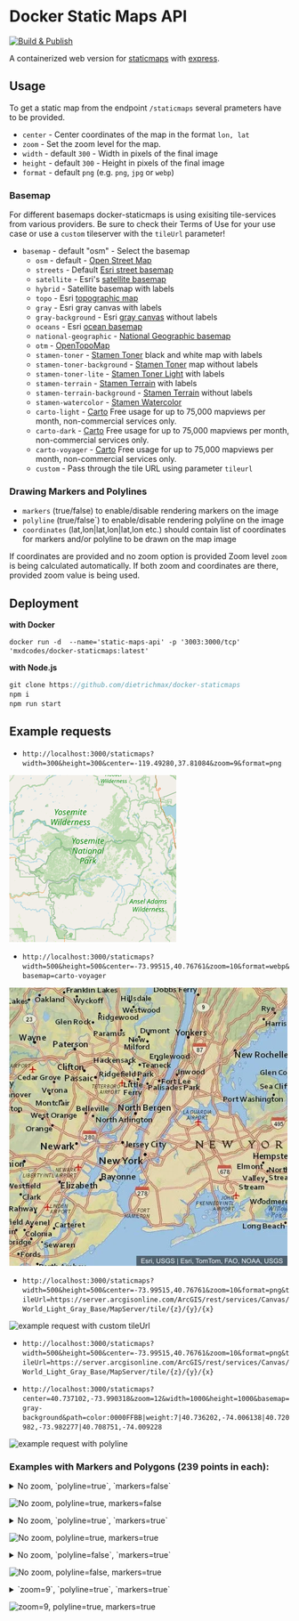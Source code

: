 # Docker Static Maps API

[![Build & Publish](https://github.com/dietrichmax/docker-staticmaps/actions/workflows/pipeline.yml/badge.svg)](https://github.com/dietrichmax/docker-staticmaps/actions/workflows/pipeline.yml)

A containerized web version for [staticmaps](https://www.npmjs.com/package/staticmaps) with [express](https://github.com/expressjs/express).

## Usage

To get a static map from the endpoint `/staticmaps` several prameters have to be provided.

- `center` - Center coordinates of the map in the format `lon, lat`
- `zoom` - Set the zoom level for the map.
- `width` - default `300` - Width in pixels of the final image
- `height` - default `300` - Height in pixels of the final image
- `format` - default `png` (e.g. `png`, `jpg` or `webp`)

### Basemap

For different basemaps docker-staticmaps is using exisiting tile-services from various providers. Be sure to check their Terms of Use for your use case or use a `custom` tileserver with the `tileUrl` parameter!

- `basemap` - default "osm" - Select the basemap
  - `osm` - default - [Open Street Map](https://www.openstreetmap.org/)
  - `streets` - Default [Esri street basemap](https://www.arcgis.com/home/webmap/viewer.html?webmap=7990d7ea55204450b8110d57e20c99ab)
  - `satellite` - Esri's [satellite basemap](https://www.arcgis.com/home/webmap/viewer.html?webmap=d802f08316e84c6592ef681c50178f17&center=-71.055499,42.364247&level=15)
  - `hybrid` - Satellite basemap with labels
  - `topo` - Esri [topographic map](https://www.arcgis.com/home/webmap/viewer.html?webmap=a72b0766aea04b48bf7a0e8c27ccc007)
  - `gray` - Esri gray canvas with labels
  - `gray-background` - Esri [gray canvas](https://www.arcgis.com/home/webmap/viewer.html?webmap=8b3d38c0819547faa83f7b7aca80bd76) without labels
  - `oceans` - Esri [ocean basemap](https://www.arcgis.com/home/webmap/viewer.html?webmap=5ae9e138a17842688b0b79283a4353f6&center=-122.255816,36.573652&level=8)
  - `national-geographic` - [National Geographic basemap](https://www.arcgis.com/home/webmap/viewer.html?webmap=d94dcdbe78e141c2b2d3a91d5ca8b9c9)
  - `otm` - [OpenTopoMap](https://www.opentopomap.org/)
  - `stamen-toner` - [Stamen Toner](http://maps.stamen.com/toner/) black and white map with labels
  - `stamen-toner-background` - [Stamen Toner](http://maps.stamen.com/toner-background/) map without labels
  - `stamen-toner-lite` - [Stamen Toner Light](http://maps.stamen.com/toner-lite/) with labels
  - `stamen-terrain` - [Stamen Terrain](http://maps.stamen.com/terrain/) with labels
  - `stamen-terrain-background` - [Stamen Terrain](http://maps.stamen.com/terrain-background/) without labels
  - `stamen-watercolor` - [Stamen Watercolor](http://maps.stamen.com/watercolor/)
  - `carto-light` - [Carto](https://carto.com/location-data-services/basemaps/) Free usage for up to 75,000 mapviews per month, non-commercial services only.
  - `carto-dark` - [Carto](https://carto.com/location-data-services/basemaps/) Free usage for up to 75,000 mapviews per month, non-commercial services only.
  - `carto-voyager` - [Carto](https://carto.com/location-data-services/basemaps/) Free usage for up to 75,000 mapviews per month, non-commercial services only.
  - `custom` - Pass through the tile URL using parameter `tileurl`

### Drawing Markers and Polylines

- `markers` (true/false) to enable/disable rendering markers on the image
- `polyline` (true/false`) to enable/disable rendering polyline on the image
- `coordinates` (lat,lon|lat,lon|lat,lon etc.) should contain list of coordinates for markers and/or polyline to be drawn on the map image

If coordinates are provided and no zoom option is provided Zoom level `zoom` is being calculated automatically. If both zoom and coordinates are there, provided zoom value is being used.

## Deployment

**with Docker**

```
docker run -d  --name='static-maps-api' -p '3003:3000/tcp' 'mxdcodes/docker-staticmaps:latest'
```

**with Node.js**

```js
git clone https://github.com/dietrichmax/docker-staticmaps
npm i
npm run start
```

## Example requests

- `http://localhost:3000/staticmaps?width=300&height=300&center=-119.49280,37.81084&zoom=9&format=png`

![example request 1](https://github.com/dietrichmax/docker-staticmaps/blob/main/examples/example1.png "example request 1")

- `http://localhost:3000/staticmaps?width=500&height=500&center=-73.99515,40.76761&zoom=10&format=webp&basemap=carto-voyager`

![example request 2](https://raw.githubusercontent.com/dietrichmax/docker-staticmaps/refs/heads/main/examples/example2.webp "example request 2")

- `http://localhost:3000/staticmaps?width=500&height=500&center=-73.99515,40.76761&zoom=10&format=png&tileUrl=https://server.arcgisonline.com/ArcGIS/rest/services/Canvas/World_Light_Gray_Base/MapServer/tile/{z}/{y}/{x}`

![example request with custom tileUrl](https://github.com/dietrichmax/docker-staticmaps/blob/main/examples/example3.png "example request with custom tileUrl")

- `http://localhost:3000/staticmaps?width=500&height=500&center=-73.99515,40.76761&zoom=10&format=png&tileUrl=https://server.arcgisonline.com/ArcGIS/rest/services/Canvas/World_Light_Gray_Base/MapServer/tile/{z}/{y}/{x}`

- `http://localhost:3000/staticmaps?center=40.737102,-73.990318&zoom=12&width=1000&height=1000&basemap=gray-background&path=color:0000FFBB|weight:7|40.736202,-74.006138|40.720982,-73.982277|40.708751,-74.009228`

![example request with polyline](https://github.com/dietrichmax/docker-staticmaps/blob/main/examples/polyline_example.png "example request with polyline")

### Examples with Markers and Polygons (239 points in each):

<details><summary>No zoom, `polyline=true`, `markers=false`</summary>
<p>

http://localhost:3000/staticmaps?width=600&height=600&polyline=true&markers=false&format=png&coordinates=48.726304979176675,-3.9829935637739382|48.72623035828412,-3.9829726446543385|48.726126671101639,-3.9829546542797467|48.725965124843256,-3.9829070729298808|48.725871429380568,-3.9828726793245273|48.725764250990267,-3.9828064532306628|48.725679557682362,-3.9827385375789146|48.72567025076134,-3.9827310750289113|48.725529844164292,-3.9826617613709225|48.725412537198615,-3.9826296635284164|48.725351694726704,-3.9826201452878531|48.725258599474508,-3.9826063049230411|48.725157520450125,-3.9825900299314232|48.725077863838543,-3.9825779905509102|48.724930435729831,-3.9825514102373938|48.724815578113535,-3.9825237355887291|48.724760905376989,-3.9825013965800564|48.724677938456551,-3.9824534296566916|48.724379435330384,-3.9822469276001118|48.724304509274596,-3.9821850264836076|48.7242453124599,-3.9821320570321772|48.724206187829317,-3.9821063430223207|48.724117073204575,-3.9820862134785551|48.724115211407316,-3.9821487430042084|48.724105184734945,-3.9821965308482867|48.724081719367348,-3.9822425179144361|48.72403804515411,-3.9822789731808181|48.723983655021549,-3.9822826030349505|48.723929220485232,-3.9822562022955359|48.723895585782238,-3.9821984698572472|48.723880844629228,-3.9821419043978206|48.723877648655254,-3.9820732384208499|48.723797845789221,-3.9820175084675502|48.723627638282132,-3.9818404854045926|48.723398970469532,-3.9816133237321165|48.723260255797825,-3.9814227812646581|48.723006925729933,-3.9809848799993199|48.72280848106093,-3.9806580548204384|48.722516930914956,-3.9801481705773893|48.722481401441762,-3.9800765402395699|48.722462122768988,-3.9800357458148223|48.722434350778542,-3.9799242133442574|48.722373601604914,-3.9796513219761738|48.722264111052837,-3.9791317143759946|48.722156047189948,-3.9785877356481039|48.722098493087067,-3.9783835106920691|48.722070005095787,-3.9782841665134727|48.72203958913564,-3.9782023053791269|48.722031576972761,-3.9781530230269748|48.722022615599293,-3.9780979064056936|48.722021670514209,-3.9780920945066907|48.722017644091409,-3.9779605441406249|48.722025513025159,-3.9776722815455559|48.722045332714529,-3.9772109376326559|48.722053735143007,-3.9771138043267014|48.722070438865636,-3.9770136883785674|48.722094683814795,-3.9768927468725837|48.72212066400369,-3.9767884140042522|48.722151894438355,-3.9766561252530277|48.722164753089025,-3.9765445766198697|48.722162767259498,-3.9764706168844497|48.722158751460597,-3.9764004794906445|48.722146012544165,-3.9762172688355162|48.722227461836013,-3.9762295377288059|48.722296288892942,-3.9762414815295908|48.72232221501698,-3.9762384660185242|48.722323563266947,-3.9762383094370031|48.722349680680871,-3.9762240648045903|48.722451644242639,-3.9761790330021487|48.722571582544703,-3.9761200308844824|48.722694661725811,-3.976038248842483|48.72280457348333,-3.9759192210092409|48.722898596632298,-3.9757939715137232|48.722924145771628,-3.9757277910774458|48.723027875342694,-3.9755601692346141|48.723085869388655,-3.9754642136941372|48.723130821313823,-3.9753596884687989|48.723172744908666,-3.9752452046208537|48.723203623065494,-3.9751497129709596|48.723237678058368,-3.9751078708190182|48.723310952164013,-3.9747819558910469|48.723353030414891,-3.9745569488778449|48.723383213512264,-3.9743808444699185|48.723489278649787,-3.9742503791095816|48.72355551679567,-3.9741678074149003|48.723650583000598,-3.9740863643858568|48.723765699966172,-3.9740171578073289|48.723826837306156,-3.9740062339886411|48.723887101962582,-3.974010205512887|48.723958957480612,-3.9740321052905099|48.724216407768509,-3.9741689188322571|48.72435426715839,-3.9742201244962216|48.72439213379154,-3.9742210984619613|48.724438595842273,-3.974198657249739|48.724493130833665,-3.9741308947219691|48.724533807080583,-3.9740530886242009|48.724547969508087,-3.9739962994762941|48.724551073116743,-3.9738970874068964|48.724548665724861,-3.9738148796355843|48.724524075644503,-3.9734485628141649|48.724523394428672,-3.9731673315003699|48.724548204108821,-3.9728362858883672|48.724608009682157,-3.9724935458412358|48.724663927892081,-3.9722171582295451|48.724689486935169,-3.9719503556234512|48.724702084887603,-3.9715194122452786|48.724384373293532,-3.9714864581687537|48.723931297977195,-3.9714367589707411|48.723773512694329,-3.9714020016841247|48.723142403376158,-3.9712315904037663|48.722553061093009,-3.9710572179266275|48.722423254995448,-3.9710534997178475|48.722263375490712,-3.9710853345555512|48.721991631903734,-3.9711308627031885|48.721620464188902,-3.9711781010758771|48.72144095754102,-3.9712096061222093|48.721377786529175,-3.9712206932369849|48.721035288187281,-3.9712717657898202|48.720661115119043,-3.97132405891|48.720658172249799,-3.9714205556562807|48.720625093705458,-3.9714611639598667|48.720367261850953,-3.9716545671302637|48.720105607994043,-3.9718515510278749|48.720012778432228,-3.9719564905164586|48.719948348088771,-3.9721007097512819|48.719931633885366,-3.9721394126199514|48.719910011094569,-3.9722156685332681|48.719889806981911,-3.9723139483690701|48.719878277201794,-3.972387460672353|48.719876634992943,-3.972430909277572|48.719715849824389,-3.9725090147281117|48.719588055166632,-3.9725942630926858|48.719492411002605,-3.9726701665779602|48.719409444971753,-3.9727300260532679|48.719359875220448,-3.9727438628495424|48.719321826370724,-3.9727305840993843|48.719271710489089,-3.9727075030610828|48.719155281814899,-3.9726141416165937|48.719090126287838,-3.9725549331087238|48.719004191387249,-3.9724342662034515|48.718954794701787,-3.9725068046106742|48.71891549110584,-3.97257659949108|48.718859370344639,-3.9726714363306401|48.718765530851456,-3.9725469829290265|48.718562737966153,-3.9723711084532511|48.718211808584627,-3.9721344786476291|48.718188304475333,-3.9721272403198005|48.718164800365109,-3.9721200019983796|48.718109220562894,-3.9721439516825257|48.718052465587341,-3.9722496193302645|48.717996400909868,-3.9723280873965545|48.717944269578382,-3.9723702377643164|48.717860598730219,-3.9723958870729996|48.717641152602148,-3.9723501522182838|48.71739138007689,-3.9722826210164159|48.717252044437757,-3.9722257717411287|48.717233967266964,-3.9722260823880156|48.717215017632306,-3.9722412865308696|48.717203599591002,-3.9722820604676521|48.71717314359752,-3.9723857864294811|48.71712716291492,-3.9725079036646913|48.717047580310116,-3.9726487225155389|48.716905525700838,-3.972884888842974|48.716894419684074,-3.9728124458573353|48.716852408704909,-3.9727126704960054|48.716778302906405,-3.9726058721368416|48.716660684131256,-3.9725328244648432|48.716408741054479,-3.9723790369595942|48.716123862870212,-3.9722017412730382|48.715976281584958,-3.972131509704095|48.715915834352352,-3.9721152358034035|48.715854094618727,-3.9721056116781583|48.715776671698386,-3.9721170864458126|48.715640869380508,-3.9721848837903315|48.715617927705033,-3.9721988711627061|48.715594986027497,-3.972212858522802|48.715281944994906,-3.9724084051266559|48.715184429421718,-3.9724854168724297|48.715058528880846,-3.9725845564718414|48.714919212724602,-3.9726969103083118|48.714788118444304,-3.9728076345724226|48.714725520395575,-3.972874307079028|48.714656333515606,-3.9729455558867888|48.714520442035905,-3.9730610951468801|48.714372926704769,-3.973190088001735|48.714257935284586,-3.9732879551060316|48.714193204448428,-3.9733447896150738|48.714195558580528,-3.9733662541672778|48.714197912708805,-3.9733877187215212|48.714217030176762,-3.9735853985978355|48.714237285412707,-3.9738869321571033|48.714233494968994,-3.9741211172878028|48.714217941003717,-3.9742786812842166|48.714187781003247,-3.9744697673526956|48.71411393188383,-3.9748978854605901|48.71405173547447,-3.9751733750558294|48.713980015154426,-3.9751337576981989|48.713904552414718,-3.9750963685588165|48.713732283332455,-3.9750160052121051|48.713649970508307,-3.9749722417727247|48.713572024851231,-3.9749618103152198|48.713461531545221,-3.9749674901387766|48.713333936263702,-3.9749722456633645|48.713256069931639,-3.9749604604215691|48.713203322659965,-3.9749206541688138|48.713149940610734,-3.9748916787552115|48.713074365315144,-3.9748870225864787|48.712960526290907,-3.9748881613981402|48.712875991705552,-3.9748823062645533|48.712792567944504,-3.9748574974517732|48.712733208605279,-3.974807255639317|48.712656509234058,-3.9747601512455399|48.712568764478391,-3.9747320355948168|48.712555616352482,-3.9746020180137824|48.71252932333676,-3.9744497748042646|48.712509734979868,-3.9743680156871255|48.712467837400574,-3.9742355157986884|48.712423807240434,-3.9740931796795915|48.712391745343673,-3.9740547784269156|48.712381668550407,-3.9740418323042972|48.712371591755641,-3.9740288861865705|48.712328372393891,-3.9740422052434679|48.712240426273773,-3.9740945659186919|48.712188882300609,-3.9740958554807819|48.712136531371669,-3.9740492818146889|48.712066882867461,-3.9739280787209492|48.711964131372866,-3.9738324641615206|48.711839130699545,-3.9737775346950173|48.711755048702443,-3.9737485468302975|48.711630435128718,-3.9737332378213397|48.711533221981895,-3.973743425780718|48.711462513332314,-3.9737789907058478|48.711399130773842,-3.973812806948227|48.711330521730567,-3.9738895850529796|48.71127611208626,-3.9739860002738361|48.711227604293548,-3.974212824153986|48.711153788926026,-3.9746095413423337|48.711097818265067,-3.974855831732143|48.710997033431745,-3.9752966923047377

</p>
</details> 

![No zoom, `polyline=true`, `markers=false`](https://github.com/user-attachments/assets/9458d37e-f682-44b4-ba3d-5189e7915d78)

<details><summary>No zoom, `polyline=true`, `markers=true`</summary>
<p>

http://localhost:3000/staticmaps?width=600&height=600&polyline=true&markers=true&format=png&coordinates=48.726304979176675,-3.9829935637739382|48.72623035828412,-3.9829726446543385|48.726126671101639,-3.9829546542797467|48.725965124843256,-3.9829070729298808|48.725871429380568,-3.9828726793245273|48.725764250990267,-3.9828064532306628|48.725679557682362,-3.9827385375789146|48.72567025076134,-3.9827310750289113|48.725529844164292,-3.9826617613709225|48.725412537198615,-3.9826296635284164|48.725351694726704,-3.9826201452878531|48.725258599474508,-3.9826063049230411|48.725157520450125,-3.9825900299314232|48.725077863838543,-3.9825779905509102|48.724930435729831,-3.9825514102373938|48.724815578113535,-3.9825237355887291|48.724760905376989,-3.9825013965800564|48.724677938456551,-3.9824534296566916|48.724379435330384,-3.9822469276001118|48.724304509274596,-3.9821850264836076|48.7242453124599,-3.9821320570321772|48.724206187829317,-3.9821063430223207|48.724117073204575,-3.9820862134785551|48.724115211407316,-3.9821487430042084|48.724105184734945,-3.9821965308482867|48.724081719367348,-3.9822425179144361|48.72403804515411,-3.9822789731808181|48.723983655021549,-3.9822826030349505|48.723929220485232,-3.9822562022955359|48.723895585782238,-3.9821984698572472|48.723880844629228,-3.9821419043978206|48.723877648655254,-3.9820732384208499|48.723797845789221,-3.9820175084675502|48.723627638282132,-3.9818404854045926|48.723398970469532,-3.9816133237321165|48.723260255797825,-3.9814227812646581|48.723006925729933,-3.9809848799993199|48.72280848106093,-3.9806580548204384|48.722516930914956,-3.9801481705773893|48.722481401441762,-3.9800765402395699|48.722462122768988,-3.9800357458148223|48.722434350778542,-3.9799242133442574|48.722373601604914,-3.9796513219761738|48.722264111052837,-3.9791317143759946|48.722156047189948,-3.9785877356481039|48.722098493087067,-3.9783835106920691|48.722070005095787,-3.9782841665134727|48.72203958913564,-3.9782023053791269|48.722031576972761,-3.9781530230269748|48.722022615599293,-3.9780979064056936|48.722021670514209,-3.9780920945066907|48.722017644091409,-3.9779605441406249|48.722025513025159,-3.9776722815455559|48.722045332714529,-3.9772109376326559|48.722053735143007,-3.9771138043267014|48.722070438865636,-3.9770136883785674|48.722094683814795,-3.9768927468725837|48.72212066400369,-3.9767884140042522|48.722151894438355,-3.9766561252530277|48.722164753089025,-3.9765445766198697|48.722162767259498,-3.9764706168844497|48.722158751460597,-3.9764004794906445|48.722146012544165,-3.9762172688355162|48.722227461836013,-3.9762295377288059|48.722296288892942,-3.9762414815295908|48.72232221501698,-3.9762384660185242|48.722323563266947,-3.9762383094370031|48.722349680680871,-3.9762240648045903|48.722451644242639,-3.9761790330021487|48.722571582544703,-3.9761200308844824|48.722694661725811,-3.976038248842483|48.72280457348333,-3.9759192210092409|48.722898596632298,-3.9757939715137232|48.722924145771628,-3.9757277910774458|48.723027875342694,-3.9755601692346141|48.723085869388655,-3.9754642136941372|48.723130821313823,-3.9753596884687989|48.723172744908666,-3.9752452046208537|48.723203623065494,-3.9751497129709596|48.723237678058368,-3.9751078708190182|48.723310952164013,-3.9747819558910469|48.723353030414891,-3.9745569488778449|48.723383213512264,-3.9743808444699185|48.723489278649787,-3.9742503791095816|48.72355551679567,-3.9741678074149003|48.723650583000598,-3.9740863643858568|48.723765699966172,-3.9740171578073289|48.723826837306156,-3.9740062339886411|48.723887101962582,-3.974010205512887|48.723958957480612,-3.9740321052905099|48.724216407768509,-3.9741689188322571|48.72435426715839,-3.9742201244962216|48.72439213379154,-3.9742210984619613|48.724438595842273,-3.974198657249739|48.724493130833665,-3.9741308947219691|48.724533807080583,-3.9740530886242009|48.724547969508087,-3.9739962994762941|48.724551073116743,-3.9738970874068964|48.724548665724861,-3.9738148796355843|48.724524075644503,-3.9734485628141649|48.724523394428672,-3.9731673315003699|48.724548204108821,-3.9728362858883672|48.724608009682157,-3.9724935458412358|48.724663927892081,-3.9722171582295451|48.724689486935169,-3.9719503556234512|48.724702084887603,-3.9715194122452786|48.724384373293532,-3.9714864581687537|48.723931297977195,-3.9714367589707411|48.723773512694329,-3.9714020016841247|48.723142403376158,-3.9712315904037663|48.722553061093009,-3.9710572179266275|48.722423254995448,-3.9710534997178475|48.722263375490712,-3.9710853345555512|48.721991631903734,-3.9711308627031885|48.721620464188902,-3.9711781010758771|48.72144095754102,-3.9712096061222093|48.721377786529175,-3.9712206932369849|48.721035288187281,-3.9712717657898202|48.720661115119043,-3.97132405891|48.720658172249799,-3.9714205556562807|48.720625093705458,-3.9714611639598667|48.720367261850953,-3.9716545671302637|48.720105607994043,-3.9718515510278749|48.720012778432228,-3.9719564905164586|48.719948348088771,-3.9721007097512819|48.719931633885366,-3.9721394126199514|48.719910011094569,-3.9722156685332681|48.719889806981911,-3.9723139483690701|48.719878277201794,-3.972387460672353|48.719876634992943,-3.972430909277572|48.719715849824389,-3.9725090147281117|48.719588055166632,-3.9725942630926858|48.719492411002605,-3.9726701665779602|48.719409444971753,-3.9727300260532679|48.719359875220448,-3.9727438628495424|48.719321826370724,-3.9727305840993843|48.719271710489089,-3.9727075030610828|48.719155281814899,-3.9726141416165937|48.719090126287838,-3.9725549331087238|48.719004191387249,-3.9724342662034515|48.718954794701787,-3.9725068046106742|48.71891549110584,-3.97257659949108|48.718859370344639,-3.9726714363306401|48.718765530851456,-3.9725469829290265|48.718562737966153,-3.9723711084532511|48.718211808584627,-3.9721344786476291|48.718188304475333,-3.9721272403198005|48.718164800365109,-3.9721200019983796|48.718109220562894,-3.9721439516825257|48.718052465587341,-3.9722496193302645|48.717996400909868,-3.9723280873965545|48.717944269578382,-3.9723702377643164|48.717860598730219,-3.9723958870729996|48.717641152602148,-3.9723501522182838|48.71739138007689,-3.9722826210164159|48.717252044437757,-3.9722257717411287|48.717233967266964,-3.9722260823880156|48.717215017632306,-3.9722412865308696|48.717203599591002,-3.9722820604676521|48.71717314359752,-3.9723857864294811|48.71712716291492,-3.9725079036646913|48.717047580310116,-3.9726487225155389|48.716905525700838,-3.972884888842974|48.716894419684074,-3.9728124458573353|48.716852408704909,-3.9727126704960054|48.716778302906405,-3.9726058721368416|48.716660684131256,-3.9725328244648432|48.716408741054479,-3.9723790369595942|48.716123862870212,-3.9722017412730382|48.715976281584958,-3.972131509704095|48.715915834352352,-3.9721152358034035|48.715854094618727,-3.9721056116781583|48.715776671698386,-3.9721170864458126|48.715640869380508,-3.9721848837903315|48.715617927705033,-3.9721988711627061|48.715594986027497,-3.972212858522802|48.715281944994906,-3.9724084051266559|48.715184429421718,-3.9724854168724297|48.715058528880846,-3.9725845564718414|48.714919212724602,-3.9726969103083118|48.714788118444304,-3.9728076345724226|48.714725520395575,-3.972874307079028|48.714656333515606,-3.9729455558867888|48.714520442035905,-3.9730610951468801|48.714372926704769,-3.973190088001735|48.714257935284586,-3.9732879551060316|48.714193204448428,-3.9733447896150738|48.714195558580528,-3.9733662541672778|48.714197912708805,-3.9733877187215212|48.714217030176762,-3.9735853985978355|48.714237285412707,-3.9738869321571033|48.714233494968994,-3.9741211172878028|48.714217941003717,-3.9742786812842166|48.714187781003247,-3.9744697673526956|48.71411393188383,-3.9748978854605901|48.71405173547447,-3.9751733750558294|48.713980015154426,-3.9751337576981989|48.713904552414718,-3.9750963685588165|48.713732283332455,-3.9750160052121051|48.713649970508307,-3.9749722417727247|48.713572024851231,-3.9749618103152198|48.713461531545221,-3.9749674901387766|48.713333936263702,-3.9749722456633645|48.713256069931639,-3.9749604604215691|48.713203322659965,-3.9749206541688138|48.713149940610734,-3.9748916787552115|48.713074365315144,-3.9748870225864787|48.712960526290907,-3.9748881613981402|48.712875991705552,-3.9748823062645533|48.712792567944504,-3.9748574974517732|48.712733208605279,-3.974807255639317|48.712656509234058,-3.9747601512455399|48.712568764478391,-3.9747320355948168|48.712555616352482,-3.9746020180137824|48.71252932333676,-3.9744497748042646|48.712509734979868,-3.9743680156871255|48.712467837400574,-3.9742355157986884|48.712423807240434,-3.9740931796795915|48.712391745343673,-3.9740547784269156|48.712381668550407,-3.9740418323042972|48.712371591755641,-3.9740288861865705|48.712328372393891,-3.9740422052434679|48.712240426273773,-3.9740945659186919|48.712188882300609,-3.9740958554807819|48.712136531371669,-3.9740492818146889|48.712066882867461,-3.9739280787209492|48.711964131372866,-3.9738324641615206|48.711839130699545,-3.9737775346950173|48.711755048702443,-3.9737485468302975|48.711630435128718,-3.9737332378213397|48.711533221981895,-3.973743425780718|48.711462513332314,-3.9737789907058478|48.711399130773842,-3.973812806948227|48.711330521730567,-3.9738895850529796|48.71127611208626,-3.9739860002738361|48.711227604293548,-3.974212824153986|48.711153788926026,-3.9746095413423337|48.711097818265067,-3.974855831732143|48.710997033431745,-3.9752966923047377

</p>
</details> 

![No zoom, `polyline=true`, `markers=true`](https://github.com/user-attachments/assets/db0cf558-a8b6-49f8-8a09-b0d4c104514d)

<details><summary>No zoom, `polyline=false`, `markers=true`</summary>
<p>

http://localhost:3000/staticmaps?width=600&height=600&polyline=false&markers=true&format=png&coordinates=48.726304979176675,-3.9829935637739382|48.72623035828412,-3.9829726446543385|48.726126671101639,-3.9829546542797467|48.725965124843256,-3.9829070729298808|48.725871429380568,-3.9828726793245273|48.725764250990267,-3.9828064532306628|48.725679557682362,-3.9827385375789146|48.72567025076134,-3.9827310750289113|48.725529844164292,-3.9826617613709225|48.725412537198615,-3.9826296635284164|48.725351694726704,-3.9826201452878531|48.725258599474508,-3.9826063049230411|48.725157520450125,-3.9825900299314232|48.725077863838543,-3.9825779905509102|48.724930435729831,-3.9825514102373938|48.724815578113535,-3.9825237355887291|48.724760905376989,-3.9825013965800564|48.724677938456551,-3.9824534296566916|48.724379435330384,-3.9822469276001118|48.724304509274596,-3.9821850264836076|48.7242453124599,-3.9821320570321772|48.724206187829317,-3.9821063430223207|48.724117073204575,-3.9820862134785551|48.724115211407316,-3.9821487430042084|48.724105184734945,-3.9821965308482867|48.724081719367348,-3.9822425179144361|48.72403804515411,-3.9822789731808181|48.723983655021549,-3.9822826030349505|48.723929220485232,-3.9822562022955359|48.723895585782238,-3.9821984698572472|48.723880844629228,-3.9821419043978206|48.723877648655254,-3.9820732384208499|48.723797845789221,-3.9820175084675502|48.723627638282132,-3.9818404854045926|48.723398970469532,-3.9816133237321165|48.723260255797825,-3.9814227812646581|48.723006925729933,-3.9809848799993199|48.72280848106093,-3.9806580548204384|48.722516930914956,-3.9801481705773893|48.722481401441762,-3.9800765402395699|48.722462122768988,-3.9800357458148223|48.722434350778542,-3.9799242133442574|48.722373601604914,-3.9796513219761738|48.722264111052837,-3.9791317143759946|48.722156047189948,-3.9785877356481039|48.722098493087067,-3.9783835106920691|48.722070005095787,-3.9782841665134727|48.72203958913564,-3.9782023053791269|48.722031576972761,-3.9781530230269748|48.722022615599293,-3.9780979064056936|48.722021670514209,-3.9780920945066907|48.722017644091409,-3.9779605441406249|48.722025513025159,-3.9776722815455559|48.722045332714529,-3.9772109376326559|48.722053735143007,-3.9771138043267014|48.722070438865636,-3.9770136883785674|48.722094683814795,-3.9768927468725837|48.72212066400369,-3.9767884140042522|48.722151894438355,-3.9766561252530277|48.722164753089025,-3.9765445766198697|48.722162767259498,-3.9764706168844497|48.722158751460597,-3.9764004794906445|48.722146012544165,-3.9762172688355162|48.722227461836013,-3.9762295377288059|48.722296288892942,-3.9762414815295908|48.72232221501698,-3.9762384660185242|48.722323563266947,-3.9762383094370031|48.722349680680871,-3.9762240648045903|48.722451644242639,-3.9761790330021487|48.722571582544703,-3.9761200308844824|48.722694661725811,-3.976038248842483|48.72280457348333,-3.9759192210092409|48.722898596632298,-3.9757939715137232|48.722924145771628,-3.9757277910774458|48.723027875342694,-3.9755601692346141|48.723085869388655,-3.9754642136941372|48.723130821313823,-3.9753596884687989|48.723172744908666,-3.9752452046208537|48.723203623065494,-3.9751497129709596|48.723237678058368,-3.9751078708190182|48.723310952164013,-3.9747819558910469|48.723353030414891,-3.9745569488778449|48.723383213512264,-3.9743808444699185|48.723489278649787,-3.9742503791095816|48.72355551679567,-3.9741678074149003|48.723650583000598,-3.9740863643858568|48.723765699966172,-3.9740171578073289|48.723826837306156,-3.9740062339886411|48.723887101962582,-3.974010205512887|48.723958957480612,-3.9740321052905099|48.724216407768509,-3.9741689188322571|48.72435426715839,-3.9742201244962216|48.72439213379154,-3.9742210984619613|48.724438595842273,-3.974198657249739|48.724493130833665,-3.9741308947219691|48.724533807080583,-3.9740530886242009|48.724547969508087,-3.9739962994762941|48.724551073116743,-3.9738970874068964|48.724548665724861,-3.9738148796355843|48.724524075644503,-3.9734485628141649|48.724523394428672,-3.9731673315003699|48.724548204108821,-3.9728362858883672|48.724608009682157,-3.9724935458412358|48.724663927892081,-3.9722171582295451|48.724689486935169,-3.9719503556234512|48.724702084887603,-3.9715194122452786|48.724384373293532,-3.9714864581687537|48.723931297977195,-3.9714367589707411|48.723773512694329,-3.9714020016841247|48.723142403376158,-3.9712315904037663|48.722553061093009,-3.9710572179266275|48.722423254995448,-3.9710534997178475|48.722263375490712,-3.9710853345555512|48.721991631903734,-3.9711308627031885|48.721620464188902,-3.9711781010758771|48.72144095754102,-3.9712096061222093|48.721377786529175,-3.9712206932369849|48.721035288187281,-3.9712717657898202|48.720661115119043,-3.97132405891|48.720658172249799,-3.9714205556562807|48.720625093705458,-3.9714611639598667|48.720367261850953,-3.9716545671302637|48.720105607994043,-3.9718515510278749|48.720012778432228,-3.9719564905164586|48.719948348088771,-3.9721007097512819|48.719931633885366,-3.9721394126199514|48.719910011094569,-3.9722156685332681|48.719889806981911,-3.9723139483690701|48.719878277201794,-3.972387460672353|48.719876634992943,-3.972430909277572|48.719715849824389,-3.9725090147281117|48.719588055166632,-3.9725942630926858|48.719492411002605,-3.9726701665779602|48.719409444971753,-3.9727300260532679|48.719359875220448,-3.9727438628495424|48.719321826370724,-3.9727305840993843|48.719271710489089,-3.9727075030610828|48.719155281814899,-3.9726141416165937|48.719090126287838,-3.9725549331087238|48.719004191387249,-3.9724342662034515|48.718954794701787,-3.9725068046106742|48.71891549110584,-3.97257659949108|48.718859370344639,-3.9726714363306401|48.718765530851456,-3.9725469829290265|48.718562737966153,-3.9723711084532511|48.718211808584627,-3.9721344786476291|48.718188304475333,-3.9721272403198005|48.718164800365109,-3.9721200019983796|48.718109220562894,-3.9721439516825257|48.718052465587341,-3.9722496193302645|48.717996400909868,-3.9723280873965545|48.717944269578382,-3.9723702377643164|48.717860598730219,-3.9723958870729996|48.717641152602148,-3.9723501522182838|48.71739138007689,-3.9722826210164159|48.717252044437757,-3.9722257717411287|48.717233967266964,-3.9722260823880156|48.717215017632306,-3.9722412865308696|48.717203599591002,-3.9722820604676521|48.71717314359752,-3.9723857864294811|48.71712716291492,-3.9725079036646913|48.717047580310116,-3.9726487225155389|48.716905525700838,-3.972884888842974|48.716894419684074,-3.9728124458573353|48.716852408704909,-3.9727126704960054|48.716778302906405,-3.9726058721368416|48.716660684131256,-3.9725328244648432|48.716408741054479,-3.9723790369595942|48.716123862870212,-3.9722017412730382|48.715976281584958,-3.972131509704095|48.715915834352352,-3.9721152358034035|48.715854094618727,-3.9721056116781583|48.715776671698386,-3.9721170864458126|48.715640869380508,-3.9721848837903315|48.715617927705033,-3.9721988711627061|48.715594986027497,-3.972212858522802|48.715281944994906,-3.9724084051266559|48.715184429421718,-3.9724854168724297|48.715058528880846,-3.9725845564718414|48.714919212724602,-3.9726969103083118|48.714788118444304,-3.9728076345724226|48.714725520395575,-3.972874307079028|48.714656333515606,-3.9729455558867888|48.714520442035905,-3.9730610951468801|48.714372926704769,-3.973190088001735|48.714257935284586,-3.9732879551060316|48.714193204448428,-3.9733447896150738|48.714195558580528,-3.9733662541672778|48.714197912708805,-3.9733877187215212|48.714217030176762,-3.9735853985978355|48.714237285412707,-3.9738869321571033|48.714233494968994,-3.9741211172878028|48.714217941003717,-3.9742786812842166|48.714187781003247,-3.9744697673526956|48.71411393188383,-3.9748978854605901|48.71405173547447,-3.9751733750558294|48.713980015154426,-3.9751337576981989|48.713904552414718,-3.9750963685588165|48.713732283332455,-3.9750160052121051|48.713649970508307,-3.9749722417727247|48.713572024851231,-3.9749618103152198|48.713461531545221,-3.9749674901387766|48.713333936263702,-3.9749722456633645|48.713256069931639,-3.9749604604215691|48.713203322659965,-3.9749206541688138|48.713149940610734,-3.9748916787552115|48.713074365315144,-3.9748870225864787|48.712960526290907,-3.9748881613981402|48.712875991705552,-3.9748823062645533|48.712792567944504,-3.9748574974517732|48.712733208605279,-3.974807255639317|48.712656509234058,-3.9747601512455399|48.712568764478391,-3.9747320355948168|48.712555616352482,-3.9746020180137824|48.71252932333676,-3.9744497748042646|48.712509734979868,-3.9743680156871255|48.712467837400574,-3.9742355157986884|48.712423807240434,-3.9740931796795915|48.712391745343673,-3.9740547784269156|48.712381668550407,-3.9740418323042972|48.712371591755641,-3.9740288861865705|48.712328372393891,-3.9740422052434679|48.712240426273773,-3.9740945659186919|48.712188882300609,-3.9740958554807819|48.712136531371669,-3.9740492818146889|48.712066882867461,-3.9739280787209492|48.711964131372866,-3.9738324641615206|48.711839130699545,-3.9737775346950173|48.711755048702443,-3.9737485468302975|48.711630435128718,-3.9737332378213397|48.711533221981895,-3.973743425780718|48.711462513332314,-3.9737789907058478|48.711399130773842,-3.973812806948227|48.711330521730567,-3.9738895850529796|48.71127611208626,-3.9739860002738361|48.711227604293548,-3.974212824153986|48.711153788926026,-3.9746095413423337|48.711097818265067,-3.974855831732143|48.710997033431745,-3.9752966923047377

</p>
</details> 

![No zoom, `polyline=false`, `markers=true`](https://github.com/user-attachments/assets/bda4b953-1f9a-4a91-b1fd-b5aff957a430)


<details><summary>`zoom=9`, `polyline=true`, `markers=true`</summary>
<p>

http://localhost:3000/staticmaps?width=600&height=600&polyline=true&zoom=13&markers=true&format=png&coordinates=48.726304979176675,-3.9829935637739382|48.72623035828412,-3.9829726446543385|48.726126671101639,-3.9829546542797467|48.725965124843256,-3.9829070729298808|48.725871429380568,-3.9828726793245273|48.725764250990267,-3.9828064532306628|48.725679557682362,-3.9827385375789146|48.72567025076134,-3.9827310750289113|48.725529844164292,-3.9826617613709225|48.725412537198615,-3.9826296635284164|48.725351694726704,-3.9826201452878531|48.725258599474508,-3.9826063049230411|48.725157520450125,-3.9825900299314232|48.725077863838543,-3.9825779905509102|48.724930435729831,-3.9825514102373938|48.724815578113535,-3.9825237355887291|48.724760905376989,-3.9825013965800564|48.724677938456551,-3.9824534296566916|48.724379435330384,-3.9822469276001118|48.724304509274596,-3.9821850264836076|48.7242453124599,-3.9821320570321772|48.724206187829317,-3.9821063430223207|48.724117073204575,-3.9820862134785551|48.724115211407316,-3.9821487430042084|48.724105184734945,-3.9821965308482867|48.724081719367348,-3.9822425179144361|48.72403804515411,-3.9822789731808181|48.723983655021549,-3.9822826030349505|48.723929220485232,-3.9822562022955359|48.723895585782238,-3.9821984698572472|48.723880844629228,-3.9821419043978206|48.723877648655254,-3.9820732384208499|48.723797845789221,-3.9820175084675502|48.723627638282132,-3.9818404854045926|48.723398970469532,-3.9816133237321165|48.723260255797825,-3.9814227812646581|48.723006925729933,-3.9809848799993199|48.72280848106093,-3.9806580548204384|48.722516930914956,-3.9801481705773893|48.722481401441762,-3.9800765402395699|48.722462122768988,-3.9800357458148223|48.722434350778542,-3.9799242133442574|48.722373601604914,-3.9796513219761738|48.722264111052837,-3.9791317143759946|48.722156047189948,-3.9785877356481039|48.722098493087067,-3.9783835106920691|48.722070005095787,-3.9782841665134727|48.72203958913564,-3.9782023053791269|48.722031576972761,-3.9781530230269748|48.722022615599293,-3.9780979064056936|48.722021670514209,-3.9780920945066907|48.722017644091409,-3.9779605441406249|48.722025513025159,-3.9776722815455559|48.722045332714529,-3.9772109376326559|48.722053735143007,-3.9771138043267014|48.722070438865636,-3.9770136883785674|48.722094683814795,-3.9768927468725837|48.72212066400369,-3.9767884140042522|48.722151894438355,-3.9766561252530277|48.722164753089025,-3.9765445766198697|48.722162767259498,-3.9764706168844497|48.722158751460597,-3.9764004794906445|48.722146012544165,-3.9762172688355162|48.722227461836013,-3.9762295377288059|48.722296288892942,-3.9762414815295908|48.72232221501698,-3.9762384660185242|48.722323563266947,-3.9762383094370031|48.722349680680871,-3.9762240648045903|48.722451644242639,-3.9761790330021487|48.722571582544703,-3.9761200308844824|48.722694661725811,-3.976038248842483|48.72280457348333,-3.9759192210092409|48.722898596632298,-3.9757939715137232|48.722924145771628,-3.9757277910774458|48.723027875342694,-3.9755601692346141|48.723085869388655,-3.9754642136941372|48.723130821313823,-3.9753596884687989|48.723172744908666,-3.9752452046208537|48.723203623065494,-3.9751497129709596|48.723237678058368,-3.9751078708190182|48.723310952164013,-3.9747819558910469|48.723353030414891,-3.9745569488778449|48.723383213512264,-3.9743808444699185|48.723489278649787,-3.9742503791095816|48.72355551679567,-3.9741678074149003|48.723650583000598,-3.9740863643858568|48.723765699966172,-3.9740171578073289|48.723826837306156,-3.9740062339886411|48.723887101962582,-3.974010205512887|48.723958957480612,-3.9740321052905099|48.724216407768509,-3.9741689188322571|48.72435426715839,-3.9742201244962216|48.72439213379154,-3.9742210984619613|48.724438595842273,-3.974198657249739|48.724493130833665,-3.9741308947219691|48.724533807080583,-3.9740530886242009|48.724547969508087,-3.9739962994762941|48.724551073116743,-3.9738970874068964|48.724548665724861,-3.9738148796355843|48.724524075644503,-3.9734485628141649|48.724523394428672,-3.9731673315003699|48.724548204108821,-3.9728362858883672|48.724608009682157,-3.9724935458412358|48.724663927892081,-3.9722171582295451|48.724689486935169,-3.9719503556234512|48.724702084887603,-3.9715194122452786|48.724384373293532,-3.9714864581687537|48.723931297977195,-3.9714367589707411|48.723773512694329,-3.9714020016841247|48.723142403376158,-3.9712315904037663|48.722553061093009,-3.9710572179266275|48.722423254995448,-3.9710534997178475|48.722263375490712,-3.9710853345555512|48.721991631903734,-3.9711308627031885|48.721620464188902,-3.9711781010758771|48.72144095754102,-3.9712096061222093|48.721377786529175,-3.9712206932369849|48.721035288187281,-3.9712717657898202|48.720661115119043,-3.97132405891|48.720658172249799,-3.9714205556562807|48.720625093705458,-3.9714611639598667|48.720367261850953,-3.9716545671302637|48.720105607994043,-3.9718515510278749|48.720012778432228,-3.9719564905164586|48.719948348088771,-3.9721007097512819|48.719931633885366,-3.9721394126199514|48.719910011094569,-3.9722156685332681|48.719889806981911,-3.9723139483690701|48.719878277201794,-3.972387460672353|48.719876634992943,-3.972430909277572|48.719715849824389,-3.9725090147281117|48.719588055166632,-3.9725942630926858|48.719492411002605,-3.9726701665779602|48.719409444971753,-3.9727300260532679|48.719359875220448,-3.9727438628495424|48.719321826370724,-3.9727305840993843|48.719271710489089,-3.9727075030610828|48.719155281814899,-3.9726141416165937|48.719090126287838,-3.9725549331087238|48.719004191387249,-3.9724342662034515|48.718954794701787,-3.9725068046106742|48.71891549110584,-3.97257659949108|48.718859370344639,-3.9726714363306401|48.718765530851456,-3.9725469829290265|48.718562737966153,-3.9723711084532511|48.718211808584627,-3.9721344786476291|48.718188304475333,-3.9721272403198005|48.718164800365109,-3.9721200019983796|48.718109220562894,-3.9721439516825257|48.718052465587341,-3.9722496193302645|48.717996400909868,-3.9723280873965545|48.717944269578382,-3.9723702377643164|48.717860598730219,-3.9723958870729996|48.717641152602148,-3.9723501522182838|48.71739138007689,-3.9722826210164159|48.717252044437757,-3.9722257717411287|48.717233967266964,-3.9722260823880156|48.717215017632306,-3.9722412865308696|48.717203599591002,-3.9722820604676521|48.71717314359752,-3.9723857864294811|48.71712716291492,-3.9725079036646913|48.717047580310116,-3.9726487225155389|48.716905525700838,-3.972884888842974|48.716894419684074,-3.9728124458573353|48.716852408704909,-3.9727126704960054|48.716778302906405,-3.9726058721368416|48.716660684131256,-3.9725328244648432|48.716408741054479,-3.9723790369595942|48.716123862870212,-3.9722017412730382|48.715976281584958,-3.972131509704095|48.715915834352352,-3.9721152358034035|48.715854094618727,-3.9721056116781583|48.715776671698386,-3.9721170864458126|48.715640869380508,-3.9721848837903315|48.715617927705033,-3.9721988711627061|48.715594986027497,-3.972212858522802|48.715281944994906,-3.9724084051266559|48.715184429421718,-3.9724854168724297|48.715058528880846,-3.9725845564718414|48.714919212724602,-3.9726969103083118|48.714788118444304,-3.9728076345724226|48.714725520395575,-3.972874307079028|48.714656333515606,-3.9729455558867888|48.714520442035905,-3.9730610951468801|48.714372926704769,-3.973190088001735|48.714257935284586,-3.9732879551060316|48.714193204448428,-3.9733447896150738|48.714195558580528,-3.9733662541672778|48.714197912708805,-3.9733877187215212|48.714217030176762,-3.9735853985978355|48.714237285412707,-3.9738869321571033|48.714233494968994,-3.9741211172878028|48.714217941003717,-3.9742786812842166|48.714187781003247,-3.9744697673526956|48.71411393188383,-3.9748978854605901|48.71405173547447,-3.9751733750558294|48.713980015154426,-3.9751337576981989|48.713904552414718,-3.9750963685588165|48.713732283332455,-3.9750160052121051|48.713649970508307,-3.9749722417727247|48.713572024851231,-3.9749618103152198|48.713461531545221,-3.9749674901387766|48.713333936263702,-3.9749722456633645|48.713256069931639,-3.9749604604215691|48.713203322659965,-3.9749206541688138|48.713149940610734,-3.9748916787552115|48.713074365315144,-3.9748870225864787|48.712960526290907,-3.9748881613981402|48.712875991705552,-3.9748823062645533|48.712792567944504,-3.9748574974517732|48.712733208605279,-3.974807255639317|48.712656509234058,-3.9747601512455399|48.712568764478391,-3.9747320355948168|48.712555616352482,-3.9746020180137824|48.71252932333676,-3.9744497748042646|48.712509734979868,-3.9743680156871255|48.712467837400574,-3.9742355157986884|48.712423807240434,-3.9740931796795915|48.712391745343673,-3.9740547784269156|48.712381668550407,-3.9740418323042972|48.712371591755641,-3.9740288861865705|48.712328372393891,-3.9740422052434679|48.712240426273773,-3.9740945659186919|48.712188882300609,-3.9740958554807819|48.712136531371669,-3.9740492818146889|48.712066882867461,-3.9739280787209492|48.711964131372866,-3.9738324641615206|48.711839130699545,-3.9737775346950173|48.711755048702443,-3.9737485468302975|48.711630435128718,-3.9737332378213397|48.711533221981895,-3.973743425780718|48.711462513332314,-3.9737789907058478|48.711399130773842,-3.973812806948227|48.711330521730567,-3.9738895850529796|48.71127611208626,-3.9739860002738361|48.711227604293548,-3.974212824153986|48.711153788926026,-3.9746095413423337|48.711097818265067,-3.974855831732143|48.710997033431745,-3.9752966923047377

</p>
</details> 

![`zoom=9`, `polyline=true`, `markers=true`](https://github.com/user-attachments/assets/9d807751-17cc-40a9-9646-4308934b0472)